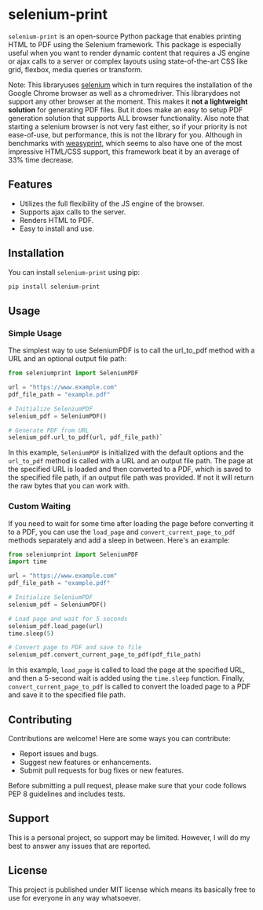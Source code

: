 # selenium-print

`selenium-print` is an open-source Python package that enables printing HTML to PDF using the Selenium framework. This package is especially useful when you want to render dynamic content that requires a JS engine or ajax calls to a server or complex layouts using state-of-the-art CSS like grid, flexbox, media queries or transform.

Note: This libraryuses [selenium](https://github.com/SeleniumHQ/selenium) which in turn requires the installation of the Google Chrome browser as well as a chromedriver. This librarydoes not support any other browser at the moment. This makes it **not a lightweight solution** for generating PDF files. But it does make an easy to setup PDF generation solution that supports ALL browser functionality. Also note that starting a selenium browser is not very fast either, so if your priority is not ease-of-use, but performance, this is not the library for you. Although in benchmarks with [weasyprint](https://github.com/Kozea/WeasyPrint), which seems to also have one of the most impressive HTML/CSS support, this framework beat it by an average of 33% time decrease.

## Features

- Utilizes the full flexibility of the JS engine of the browser.
- Supports ajax calls to the server.
- Renders HTML to PDF.
- Easy to install and use.

## Installation

You can install `selenium-print` using pip:

```bash
pip install selenium-print
```

## Usage


### Simple Usage

The simplest way to use SeleniumPDF is to call the url_to_pdf method with a URL and an optional output file path:

```python
from seleniumprint import SeleniumPDF

url = "https://www.example.com"
pdf_file_path = "example.pdf"

# Initialize SeleniumPDF
selenium_pdf = SeleniumPDF()

# Generate PDF from URL
selenium_pdf.url_to_pdf(url, pdf_file_path)`
```

In this example, `SeleniumPDF` is initialized with the default options and the `url_to_pdf` method is called with a URL and an output file path. The page at the specified URL is loaded and then converted to a PDF, which is saved to the specified file path, if an output file path was provided. If not it will return the raw bytes that you can work with.

### Custom Waiting

If you need to wait for some time after loading the page before converting it to a PDF, you can use the `load_page` and `convert_current_page_to_pdf` methods separately and add a sleep in between. Here's an example:

```python
from seleniumprint import SeleniumPDF
import time

url = "https://www.example.com"
pdf_file_path = "example.pdf"

# Initialize SeleniumPDF
selenium_pdf = SeleniumPDF()

# Load page and wait for 5 seconds
selenium_pdf.load_page(url)
time.sleep(5)

# Convert page to PDF and save to file
selenium_pdf.convert_current_page_to_pdf(pdf_file_path)
```

In this example, `load_page` is called to load the page at the specified URL, and then a 5-second wait is added using the `time.sleep` function. Finally, `convert_current_page_to_pdf` is called to convert the loaded page to a PDF and save it to the specified file path.


## Contributing

Contributions are welcome! Here are some ways you can contribute:

- Report issues and bugs.
- Suggest new features or enhancements.
- Submit pull requests for bug fixes or new features.

Before submitting a pull request, please make sure that your code follows PEP 8 guidelines and includes tests.

## Support

This is a personal project, so support may be limited. However, I will do my best to answer any issues that are reported.

## License

This project is published under MIT license which means its basically free to use for everyone in any way whatsoever.
